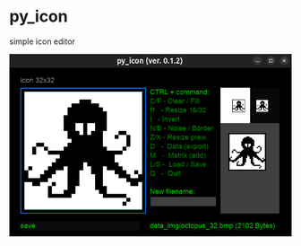 # py_icon
simple icon editor

![printscreen1](https://github.com/octopusengine/py_icon/blob/main/img/printscreen1.png)
